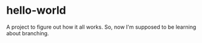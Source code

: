 # hello-world
A project to figure out how it all works. So, now I'm supposed to be learning about branching.
